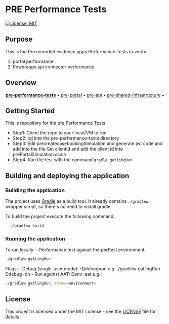 # PRE Performance Tests

[![License: MIT](https://img.shields.io/badge/License-MIT-yellow.svg)](https://opensource.org/licenses/MIT)

## Purpose

This is the Pre recorded evidence apps Performance Tests to verify
1. portal performance
2. Powerapps api connector performance

## Overview

<p align="center">
<b><a href="https://github.com/hmcts/pre-performance-tests">pre-performance-tests</a></b> • <a href="https://github.com/hmcts/pre-portal">pre-portal</a> • <a href="https://github.com/hmcts/pre-api">pre-api</a> • <a href="https://github.com/hmcts/pre-shared-infrastructure">pre-shared-infrastructure</a> •
</p>


## Getting Started

This is repository for the pre Performance Tests
- Step1: Clone the repo to your local/VM to run
- Step2: cd into the pre-performance-tests directory
- Step3: Edit precreatecasebookingSimulation and generate jwt code and add into the file
         Get clientid and add the client id into prePortalSimulation.scala
- Step4: Run the test with the command `gradle gatlingRun`

## Building and deploying the application

### Building the application

The project uses [Gradle](https://gradle.org) as a build tool. It already contains
`./gradlew` wrapper script, so there's no need to install gradle.

To build the project execute the following command:
```bash
  ./gradlew build
```

### Running the application

To run locally: - Performance test against the perftest environment: 

```bash
./gradlew gatlingRun
```

Flags: - Debug (single-user mode): -Ddebug=on e.g. ./gradlew gatlingRun -Ddebug=on - Run against AAT: Denv=aat e.g.:
```bash
./gradlew gatlingRun -Denv=<environment>
```

## License

This project is licensed under the MIT License - see the [LICENSE](LICENSE) file for details..

